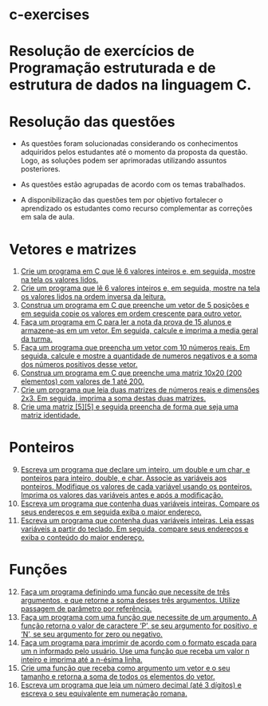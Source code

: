 # c-exercises

# Resolução de exercícios de Programação estruturada e de estrutura de dados na linguagem C.

# Resolução das questões

- As questões foram solucionadas considerando os conhecimentos adquiridos pelos estudantes até o momento da proposta da questão. Logo, as soluções podem ser aprimoradas utilizando assuntos posteriores. 

- As questões estão agrupadas de acordo com os temas trabalhados.

- A disponibilização das questões tem por objetivo fortalecer o aprendizado os estudantes como recurso complementar as correções em sala de aula.

# Vetores e matrizes

1. [Crie um programa em C que lê 6 valores inteiros e, em seguida, mostre na tela os valores lidos.](ex001.c)
2. [Crie um programa que lê 6 valores inteiros e, em seguida, mostre na tela os valores lidos na ordem inversa da leitura.](ex002.c)
3. [Construa um programa em C que preenche um vetor de 5 posições e em seguida copie os valores em ordem crescente para outro vetor.](ex003.c)
4. [Faça um programa em C para ler a nota da prova de 15 alunos e armazene-as em um vetor. Em seguida, calcule e imprima a media geral da turma.](ex004.c)
5. [Faça um programa que preencha um vetor com 10 números reais. Em seguida, calcule e mostre a quantidade de numeros negativos e a soma dos números positivos desse vetor.](ex005.c)
6. [Construa um programa em C que preenche uma matriz 10x20 (200 elementos) com valores de 1 até 200.](ex006.c)
7. [Crie um programa que leia duas matrizes de números reais e dimensões 2x3. Em seguida, imprima a soma destas duas matrizes.](ex007.c)
8. [Crie uma matriz [5][5] e seguida preencha de forma que seja uma matriz identidade.](ex008.c)

# Ponteiros

9. [Escreva um programa que declare um inteiro, um double e um char, e ponteiros para inteiro, double, e char. Associe as variáveis aos ponteiros. Modifique os valores de cada variável usando os ponteiros. Imprima os valores das variáveis antes e após a modificação.](ex009.c)
10. [Escreva um programa que contenha duas variáveis inteiras. Compare os seus endereços e em seguida exiba o maior endereço.](ex010.c)
11. [Escreva um programa que contenha duas variáveis inteiras. Leia essas variáveis a partir do teclado. Em seguida, compare seus endereços e exiba o conteúdo do maior endereço.](ex011.c)

# Funções

12. [Faça um programa definindo uma função que necessite de três argumentos, e que retorne a soma desses três argumentos. Utilize passagem de parâmetro por referência.](ex012.c)
13. [Faça um programa com uma função que necessite de um argumento. A função retorna o valor de caractere ‘P’, se seu argumento for positivo, e ‘N’, se seu argumento for zero ou negativo.](ex013.c)
14. [Faça um programa para imprimir de acordo com o formato escada para um n informado pelo usuário. Use uma função que receba um valor n inteiro e imprima até a n-ésima linha.](ex014.c)
15. [Crie uma função que receba como argumento um vetor e o seu tamanho e retorna a soma de todos os elementos do vetor.](ex015.c)
16. [Escreva um programa que leia um número decimal (até 3 dígitos) e escreva o seu equivalente em numeração romana.](ex016.c)